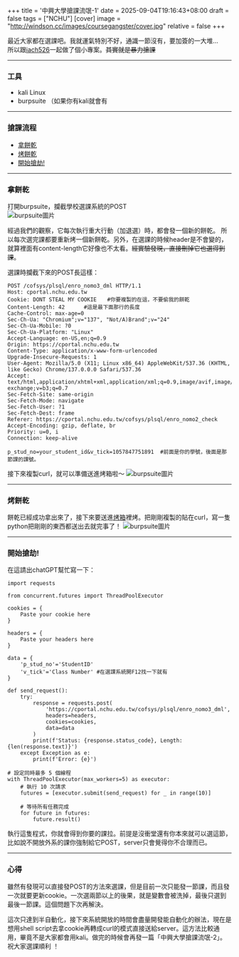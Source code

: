 +++
title = '中興大學搶課流氓-1'
date = 2025-09-04T19:16:43+08:00
draft = false
tags = ["NCHU"]
[cover]
    image = "http://windson.cc/images/coursegangster/cover.jpg"
    relative = false
+++


最近大家都在選課吧。我就運氣特別不好，通識一節沒有，要加簽的一大堆...  
所以跟[iach526](https://iach.cc)一起做了個小專案。~~其實就是暴力搶課~~ 
<!--more-->
---
### 工具
- kali Linux
- burpsuite （如果你有kali就會有
---
### 搶課流程
- [拿餅乾](/post/coursegangster/coursegangster-1/#拿餅乾)
- [烤餅乾](/post/coursegangster/coursegangster-1/#烤餅乾)
- [開始搶劫!](/post/coursegangster/coursegangster-1/#開始搶劫)

---
### 拿餅乾  
打開burpsuite，攔截學校選課系統的POST  
![burpsuite圖片](/images/coursegnagster/coursegangster-1.png)  

經過我們的觀察，它每次執行重大行動（加退選）時，都會發一個新的餅乾。
所以每次選完課都要重新烤一個新餅乾。另外，在選課的時候header是不會變的，就算裡面有content-length它好像也不太看。~~經實驗發現，直接刪掉它也選得到課~~。
  
選課時攔截下來的POST長這樣：
```
POST /cofsys/plsql/enro_nomo3_dml HTTP/1.1
Host: cportal.nchu.edu.tw
Cookie: DONT STEAL MY COOKIE　　#你要複製的在這，不要偷我的餅乾
Content-Length: 42      #這是最下面那行的長度
Cache-Control: max-age=0
Sec-Ch-Ua: "Chromium";v="137", "Not/A)Brand";v="24"
Sec-Ch-Ua-Mobile: ?0
Sec-Ch-Ua-Platform: "Linux"
Accept-Language: en-US,en;q=0.9
Origin: https://cportal.nchu.edu.tw
Content-Type: application/x-www-form-urlencoded
Upgrade-Insecure-Requests: 1
User-Agent: Mozilla/5.0 (X11; Linux x86_64) AppleWebKit/537.36 (KHTML, like Gecko) Chrome/137.0.0.0 Safari/537.36
Accept: text/html,application/xhtml+xml,application/xml;q=0.9,image/avif,image/webp,image/apng,*/*;q=0.8,application/signed-exchange;v=b3;q=0.7
Sec-Fetch-Site: same-origin
Sec-Fetch-Mode: navigate
Sec-Fetch-User: ?1
Sec-Fetch-Dest: frame
Referer: https://cportal.nchu.edu.tw/cofsys/plsql/enro_nomo2_check
Accept-Encoding: gzip, deflate, br
Priority: u=0, i
Connection: keep-alive

p_stud_no=your_student_id&v_tick=1057847751891  #前面是你的學號，後面是那節課的課號。

```
接下來複製curl，就可以準備送進烤箱啦～
![burpsuite圖片](/images/coursegangster/copycurl.png) 

---
### 烤餅乾  
餅乾已經成功拿出來了，接下來要送進[烤箱](https://curlconverter.com/python/)裡烤。把剛剛複製的貼在curl，寫一隻python把剛剛的東西都送出去就完事了！
![burpsuite圖片](/images/coursegangster/curltopython.png)

---

### 開始搶劫!
在這請出chatGPT幫忙寫一下：  
```
import requests

from concurrent.futures import ThreadPoolExecutor

cookies = {
    Paste your cookie here
}

headers = {
    Paste your headers here
}

data = {
    'p_stud_no'='StudentID'    
    'v_tick'='Class Number' #在選課系統開F12找一下就有
}

def send_request():
    try:
        response = requests.post(
            'https://cportal.nchu.edu.tw/cofsys/plsql/enro_nomo3_dml',
            headers=headers,
            cookies=cookies,
            data=data
        )
        print(f'Status: {response.status_code}, Length: {len(response.text)}')
    except Exception as e:
        print(f'Error: {e}')

# 設定同時最多 5 個線程
with ThreadPoolExecutor(max_workers=5) as executor:
    # 執行 10 次請求
    futures = [executor.submit(send_request) for _ in range(10)]

    # 等待所有任務完成
    for future in futures:
        future.result()
```

執行這隻程式，你就會得到你要的課拉。前提是沒衝堂還有你本來就可以選這節，比如說不開放外系的課你強制給它POST，server只會覺得你不合理而已。  

---

### 心得
雖然有發現可以直接發POST的方法來選課，但是目前一次只能發一節課，而且發一次就要更新cookie。一次選兩節以上的後果，就是變數會被洗掉，最後只選到最後一節課。這個問題下次再解決。

這次只達到半自動化，接下來系統開放的時間會盡量開發能自動化的辦法，現在是想用shell script去拿cookie再轉成curl的模式直接送給server。這方法比較通用，畢竟不是大家都會用kali。做完的時候會再發一篇「中興大學搶課流氓-2」。祝大家選課順利 ！
